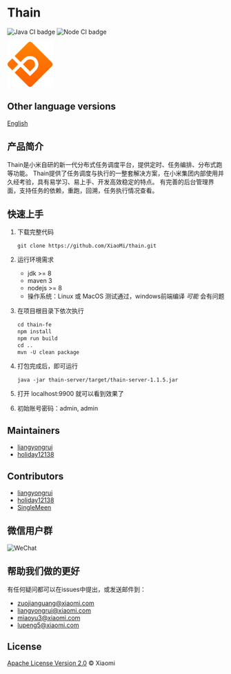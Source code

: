 <!--
 Copyright (c) 2019, Xiaomi, Inc.  All rights reserved.
 This source code is licensed under the Apache License Version 2.0, which
 can be found in the LICENSE file in the root directory of this source tree.
-->
# Thain

![Java CI badge](https://github.com/XiaoMi/thain/workflows/Java%20CI/badge.svg)
![Node CI badge](https://github.com/XiaoMi/thain/workflows/Node%20CI/badge.svg)

![Thain Logo](https://raw.githubusercontent.com/XiaoMi/thain/master/images/logo.png)

## Other language versions

[English](./readme.md)

## 产品简介

Thain是小米自研的新一代分布式任务调度平台，提供定时、任务编排、分布式跑等功能。
Thain提供了任务调度与执行的一整套解决方案，在小米集团内部使用并久经考验，具有易学习、易上手、开发高效稳定的特点。
有完善的后台管理界面，支持任务的依赖，重跑，回溯，任务执行情况查看。

## 快速上手

1. 下载完整代码

   ```shell
   git clone https://github.com/XiaoMi/thain.git
   ```

1. 运行环境需求
    - jdk >= 8
    - maven 3
    - nodejs >= 8
    - 操作系统：Linux 或 MacOS 测试通过，windows前端编译 *可能* 会有问题

1. 在项目根目录下依次执行

   ```shell
   cd thain-fe
   npm install
   npm run build
   cd ..
   mvn -U clean package
   ```

1. 打包完成后，即可运行

   ```shell
   java -jar thain-server/target/thain-server-1.1.5.jar
   ```

1. 打开 localhost:9900 就可以看到效果了

1. 初始账号密码：admin, admin

## Maintainers

- [liangyongrui](https://github.com/liangyongrui)
- [holiday12138](https://github.com/holiday12138)

## Contributors

- [liangyongrui](https://github.com/liangyongrui)
- [holiday12138](https://github.com/holiday12138)
- [SingleMeen](https://github.com/SingleMeen)

## 微信用户群
![WeChat](http://cdn.cnbj1.fds.api.mi-img.com/thain/WechatIMG.png)

## 帮助我们做的更好
有任何疑问都可以在issues中提出，或发送邮件到：
- zuojianguang@xiaomi.com
- liangyongrui@xiaomi.com
- miaoyu3@xiaomi.com
- lupeng5@xiaomi.com

## License

[Apache License Version 2.0](LICENSE) © Xiaomi
